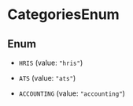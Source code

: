 

# CategoriesEnum

## Enum


* `HRIS` (value: `"hris"`)

* `ATS` (value: `"ats"`)

* `ACCOUNTING` (value: `"accounting"`)



